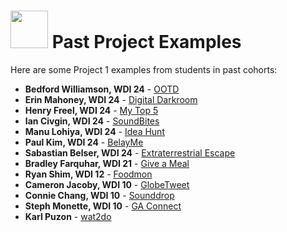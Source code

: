 # <img src="https://cloud.githubusercontent.com/assets/7833470/10899314/63829980-8188-11e5-8cdd-4ded5bcb6e36.png" height="60"> Past Project Examples

Here are some Project 1 examples from students in past cohorts:

* **Bedford Williamson, WDI 24** - <a href="http://ootd-demo.herokuapp.com" target="_blank">OOTD</a>
* **Erin Mahoney, WDI 24** - <a href="https://digital-darkroom.herokuapp.com" target="_blank">Digital Darkroom</a>
* **Henry Freel, WDI 24** - <a href="https://henryfreel-top-5.herokuapp.com" target="_blank">My Top 5</a>
* **Ian Civgin, WDI 24** - <a href="http://sound-bites.herokuapp.com" target="_blank">SoundBites</a>
* **Manu Lohiya, WDI 24** - <a href="https://startupwdi.herokuapp.com" target="_blank">Idea Hunt</a>
* **Paul Kim, WDI 24** - <a href="http://belayme.herokuapp.com" target="_blank">BelayMe</a>
* **Sabastian Belser, WDI 24** - <a href="https://extraterrestrial-excape.herokuapp.com" target="_blank">Extraterrestrial Escape</a>
* **Bradley Farquhar, WDI 21** - <a href="http://www.giveameal.today" target="_blank">Give a Meal</a>
* **Ryan Shim, WDI 12** - <a href="https://firstproject24.herokuapp.com" target="_blank">Foodmon</a>
* **Cameron Jacoby, WDI 10** - <a href="http://globetweet.herokuapp.com" target="_blank">GlobeTweet</a>
* **Connie Chang, WDI 10** - <a href="http://sounddrop.herokuapp.com" target="_blank">Sounddrop</a>
* **Steph Monette, WDI 10** - <a href="http://ga-connect.herokuapp.com" target="_blank">GA Connect</a>
* **Karl Puzon** - <a href="http://wat2do.herokuapp.com" target="_blank">wat2do</a>
